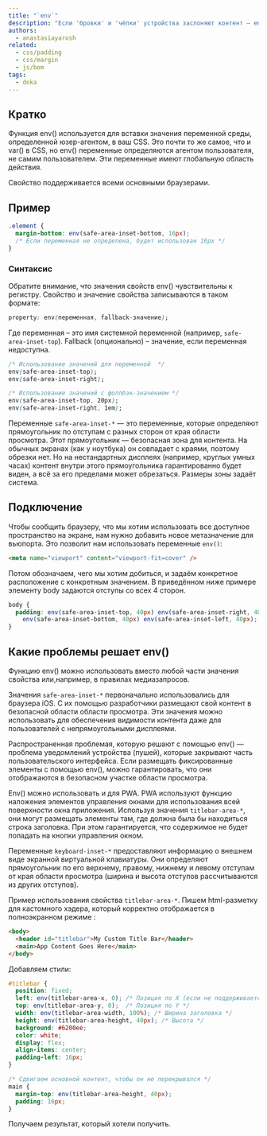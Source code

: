 ```yaml
---
title: "`env`"
description: "Если 'бровки' и 'чёлки' устройства заслоняют контент — env придёт на помощь."
authors:
  - anastasiayarosh
related:
  - css/padding
  - css/margin
  - js/bom
tags:
  - doka
---
```


## Кратко

Функция env() используется для вставки значения переменной среды, определенной юзер-агентом, в ваш CSS. Это почти то же самое, что и var() в CSS, но env() переменные определяются агентом пользователя, не самим пользователем. Эти переменные имеют глобальную область действия.

Свойство поддерживается всеми основными браузерами.

## Пример

```css
.element {
  margin-bottom: env(safe-area-inset-bottom, 16px);
  /* Если переменная не определена, будет использован 16px */
}
```


### Синтаксис

Обратите внимание, что значения свойств env() чувствительны к регистру. Свойство и значение свойства записываются в таком формате:

```css
property: env(переменная, fallback-значение);
```

Где переменная – это имя системной переменной (например, `safe-area-inset-top`). Fallback (опционально) – значение, если переменная недоступна.

```css
/* Использование значений для переменной  */
env(safe-area-inset-top);
env(safe-area-inset-right);

/* Использование значений с фоллбэк-значением */
env(safe-area-inset-top, 20px);
env(safe-area-inset-right, 1em);
```

Переменные `safe-area-inset-*` — это переменные, которые определяют прямоугольник по отступам с разных сторон от края области просмотра. Этот прямоугольник — безопасная зона для контента. На обычных экранах (как у ноутбука) он совпадает с краями, поэтому обрезки нет. Но на нестандартных дисплеях (например, круглых умных часах) контент внутри этого прямоугольника гарантированно будет виден, а всё за его пределами может обрезаться. Размеры зоны задаёт система.

## Подключение

Чтобы сообщить браузеру, что мы хотим использовать все доступное пространство на экране, нам нужно добавить новое метазначение для вьюпорта. Это позволит нам использовать переменные `env()`:

```html
<meta name="viewport" content="viewport-fit=cover" />

```

Потом обозначаем, чего мы хотим добиться, и задаём конкретное расположение с конкретным значением. В приведённом ниже примере элементу body задаются отступы со всех 4 сторон.

```css
body {
  padding: env(safe-area-inset-top, 40px) env(safe-area-inset-right, 40px)
    env(safe-area-inset-bottom, 40px) env(safe-area-inset-left, 40px);
}
```

## Какие проблемы решает env()

Функцию env() можно использовать вместо любой части значения свойства или,например, в правилах медиазапросов.

Значения `safe-area-inset-*` первоначально использовались для браузера iOS. С их помощью разработчики размещают свой контент в безопасной области области просмотра. Эти значения можно использовать для обеспечения видимости контента даже для пользователей с непрямоугольными дисплеями.

Распространенная проблемая, которую решают с помощью env() — проблема уведомлений устройства (пушей), которые закрывают часть пользовательского интерфейса. Если размещать фиксированные элементы с помощью env(), можно гарантировать, что они отображаются в безопасном участке области просмотра.

Env()  можно использовать и для PWA. PWA используют функцию наложения элементов управления окнами для использования всей поверхности окна приложения. Используя значения `titlebar-area-*`, они могут размещать элементы там, где должна была бы находиться строка заголовка. При этом гарантируется, что содержимое не будет попадать на кнопки управления окном.

Переменные `keyboard-inset-*` предоставляют информацию о внешнем виде экранной виртуальной клавиатуры. Они определяют прямоугольник по его верхнему, правому, нижнему и левому отступам от края области просмотра (ширина и высота отступов рассчитываются из других отступов).

Пример использования свойства `titlebar-area-*`. Пишем html-разметку для кастомного хэдера, который корректно отображается в полноэкранном режиме :

```html
<body>
  <header id="titlebar">My Custom Title Bar</header>
  <main>App Content Goes Here</main>
</body>
```

Добавляем стили:

```css
#titlebar {
  position: fixed;
  left: env(titlebar-area-x, 0); /* Позиция по X (если не поддерживается — 0) */
  top: env(titlebar-area-y, 0);  /* Позиция по Y */
  width: env(titlebar-area-width, 100%); /* Ширина заголовка */
  height: env(titlebar-area-height, 40px); /* Высота */
  background: #6200ee;
  color: white;
  display: flex;
  align-items: center;
  padding-left: 16px;
}

/* Сдвигаем основной контент, чтобы он не перекрывался */
main {
  margin-top: env(titlebar-area-height, 40px);
  padding: 16px;
}
```

Получаем результат, который хотели получить.
